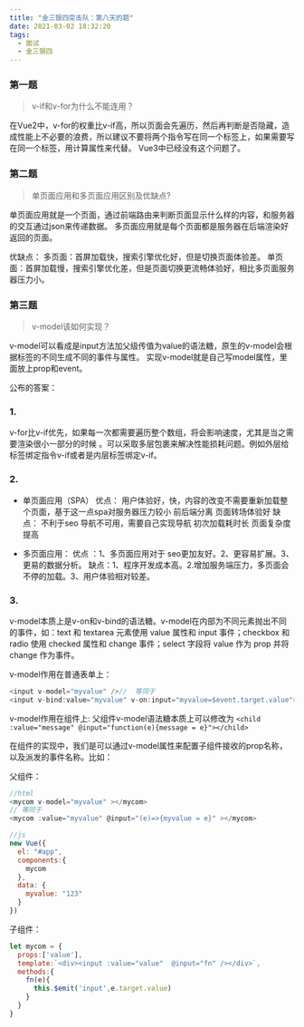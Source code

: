 ```yaml
---
title: "金三银四突击队：第八天的题"
date: 2021-03-02 18:32:20
tags:
  - 面试
  - 金三银四
---
```


<!--banner-pic|sticker|content-img|content-img-half-->

### 第一题

> v-if和v-for为什么不能连用？

在Vue2中，v-for的权重比v-if高，所以页面会先遍历，然后再判断是否隐藏，造成性能上不必要的浪费，所以建议不要将两个指令写在同一个标签上，如果需要写在同一个标签，用计算属性来代替。
Vue3中已经没有这个问题了。

### 第二题

> 单页面应用和多页面应用区别及优缺点?

单页面应用就是一个页面，通过前端路由来判断页面显示什么样的内容，和服务器的交互通过json来传递数据。
多页面应用就是每个页面都是服务器在后端渲染好返回的页面。

优缺点：
多页面：首屏加载快，搜索引擎优化好，但是切换页面体验差。
单页面：首屏加载慢，搜索引擎优化差，但是页面切换更流畅体验好，相比多页面服务器压力小。

### 第三题

> v-model该如何实现？

v-model可以看成是input方法加父级传值为value的语法糖，原生的v-model会根据标签的不同生成不同的事件与属性。
实现v-model就是自己写model属性，里面放上prop和event。

公布的答案：

### 1.

v-for比v-if优先，如果每一次都需要遍历整个数组，将会影响速度，尤其是当之需要渲染很小一部分的时候 。可以采取多层包裹来解决性能损耗问题。例如外层给标签绑定指令v-if或者是内层标签绑定v-if。

### 2.

- 单页面应用（SPA）
优点：
 用户体验好，快，内容的改变不需要重新加载整个页面，基于这一点spa对服务器压力较小
 前后端分离
 页面转场体验好
缺点：
 不利于seo
 导航不可用，需要自己实现导航
 初次加载耗时长
 页面复杂度提高

- 多页面应用：
优点 ：1、多页面应用对于 seo更加友好。2、更容易扩展。3、更易的数据分析。
缺点：1、程序开发成本高。2.增加服务端压力，多页面会不停的加载。3、用户体验相对较差。

### 3.

v-model本质上是v-on和v-bind的语法糖。v-model在内部为不同元素抛出不同的事件，如：text 和 textarea 元素使用 value 属性和 input 事件；checkbox 和 radio 使用 checked 属性和 change 事件；select 字段将 value 作为 prop 并将 change 作为事件。

v-model作用在普通表单上：
```js
<input v-model="myvalue" />//  等同于
<input v-bind:value="myvalue" v-on:input="myvalue=$event.target.value">
```

v-model作用在组件上:
父组件v-model语法糖本质上可以修改为 `<child :value="message" @input="function(e){message = e}"></child>`

在组件的实现中，我们是可以通过v-model属性来配置子组件接收的prop名称，以及派发的事件名称。比如：

父组件：
```js
//html
<mycom v-model="myvalue" ></mycom>
// 等同于
<mycom :value="myvalue" @input="(e)=>{myvalue = e}" ></mycom>

//js
new Vue({  
  el: "#app",  
  components:{
    mycom
  },  
  data: {
    myvalue: "123"
  }
})
```

子组件：
```js
let mycom = {       
  props:['value'],       
  template:`<div><input :value="value"  @input="fn" /></div>`,       
  methods:{            
    fn(e){                                
      this.$emit('input',e.target.value)            
    }       
  }    
}
```
